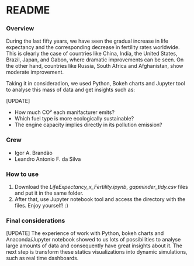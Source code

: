 # README #

### Overview ###

During the last fifty years, we have seen the gradual increase in life expectancy and the corresponding decrease in fertility rates worldwide. This is clearly the case of countries like China, India, the United States, Brazil, Japan, and Gabon, where dramatic improvements can be seen. On the other hand, countries like Russia, South Africa and Afghanistan, show moderate improvement.

Taking it in consideradion, we used Python, Bokeh charts and Jupyter tool to analyse this mass of data and get insights such as:

[UPDATE]
- How much CO² each manifacturer emits?
- Which fuel type is more ecologically sustainable?
- The engine capacity implies directly in its pollution emission?

### Crew ###

* Igor A. Brandão
* Leandro Antonio F. da Silva

### How to use ###

1. Download the *LifeExpectancy_x_Fertility.ipynb*, *gapminder_tidy.csv* files and put it in the same folder. 
2. After that, use Jupyter notebook tool and access the directory with the files. Enjoy yourself! :)

### Final considerations ###

[UPDATE]
The experience of work with Python, bokeh charts and Anaconda/Jupyter notebook showed to us lots of possibilities to analyse large amounts of data and consequently have great insights about it. The next step is transform these statics visualizations into dynamic simulations, such as real time dashboards.